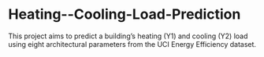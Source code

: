 # Heating--Cooling-Load-Prediction
This project aims to predict a building’s heating (Y1) and cooling (Y2) load using eight architectural parameters from the UCI Energy Efficiency dataset.
